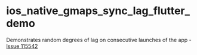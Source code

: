 # ios_native_gmaps_sync_lag_flutter_demo
Demonstrates random degrees of lag on consecutive launches of the app - [Issue 115542](https://github.com/flutter/flutter/issues/115542)
